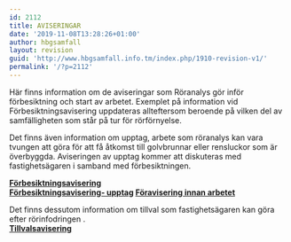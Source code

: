 ```yaml
---
id: 2112
title: AVISERINGAR
date: '2019-11-08T13:28:26+01:00'
author: hbgsamfall
layout: revision
guid: 'http://www.hbgsamfall.info.tm/index.php/1910-revision-v1/'
permalink: '/?p=2112'
---
```


Här finns information om de aviseringar som Röranalys gör inför förbesiktning och start av arbetet. Exemplet på information vid Förbesiktningsavisering uppdateras allteftersom beroende på vilken del av samfälligheten som står på tur för rörförnyelse.

Det finns även information om upptag, arbete som röranalys kan vara tvungen att göra för att få åtkomst till golvbrunnar eller rensluckor som är överbyggda. Aviseringen av upptag kommer att diskuteras med fastighetsägaren i samband med förbesiktningen.

**[Förbesiktningsavisering](http://www.hbgsamfall.win/wp-content/uploads/2018/08/Förbesiktningsavisering.pdf)**  
**[Förbesiktningsavisering- upptag](http://www.hbgsamfall.win/wp-content/uploads/2018/08/Förbesiktningsavisering-upptag.pdf) [Föravisering innan arbetet](http://www.hbgsamfall.win/wp-content/uploads/2019/02/Föravisering-innan-arbetet.pdf)**

Det finns dessutom information om tillval som fastighetsägaren kan göra efter rörinfodringen .  
**[Tillvalsavisering](http://www.hbgsamfall.win/wp-content/uploads/2018/08/Tillvalsavisering.pdf)**